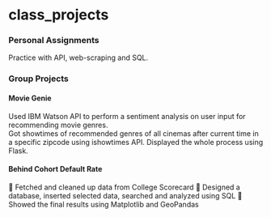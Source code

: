 # class_projects

### Personal Assignments
Practice with API, web-scraping and SQL.

### Group Projects

#### Movie Genie

Used IBM Watson API to perform a sentiment analysis on user input for recommending movie genres.  
Got showtimes of recommended genres of all cinemas after current time in a specific zipcode using ishowtimes API. 
Displayed the whole process using Flask. 

#### Behind Cohort Default Rate
	Fetched and cleaned up data from College Scorecard
	Designed a database, inserted selected data, searched and analyzed using SQL 
	Showed the final results using Matplotlib and GeoPandas
 

